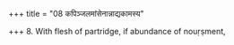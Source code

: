 +++
title = "08 कपिञ्जलमांसेनान्नाद्यकामस्य"

+++
8. With flesh of partridge, if abundance of nouṛṣment,
